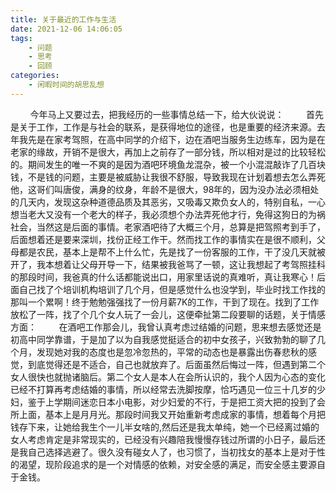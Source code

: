 ```yaml
---
title: 关于最近的工作与生活
date: 2021-12-06 14:06:05
tags:
    - 问题
    - 思考
    - 回顾
categories: 
    - 闲暇时间的胡思乱想
---
```


&nbsp;&nbsp;&nbsp;&nbsp;&nbsp;&nbsp;&nbsp;&nbsp;今年马上又要过去，把我经历的一些事情总结一下，给大伙说说：
&nbsp;&nbsp;&nbsp;&nbsp;&nbsp;&nbsp;&nbsp;&nbsp;首先是关于工作，工作是与社会的联系，是获得地位的途径，也是重要的经济来源。去年我先是在家考驾照，在高中同学的介绍下，边在酒吧当服务生边练车，因为是在老家的缘故，开销不是很大，再加上之前存了一部分钱，所以相对是过的比较轻松的。期间发生的唯一不爽的是因为酒吧环境鱼龙混杂，被一个小混混敲诈了几百块钱，不是钱的问题，主要是被威胁让我很不舒服，导致我现在计划着想去怎么弄死他，这哥们叫唐俊，满身的纹身，年龄不是很大，98年的，因为没办法必须相处的几天内，发现这杂种道德品质及其恶劣，又吸毒又欺负女人的，特别自私，一心想当老大又没有一个老大的样子，我必须想个办法弄死他才行，免得这狗日的为祸社会，当然这是后面的事情。老家酒吧待了大概三个月，总算是把驾照考到手了，后面想着还是要来深圳，找份正经工作干。然而找工作的事情实在是很不顺利，父母都是农民，基本上是帮不上什么忙，先是找了一份客服的工作，干了没几天就被开了，我本想着让父母开导一下，结果被我爸骂了一顿，这让我想起了考驾照挂科的那段时间，我爸真的什么话都能说出口，用家里话说的真难听，真让我寒心！后面自己找了个培训机构培训了几个月，但是感觉什么也没学到，毕业时找工作找的那叫一个累啊！终于勉勉强强找了一份月薪7K的工作，干到了现在。找到了工作放松了一阵，找了个几个女人玩了一会儿，这便牵扯第二段要聊的话题，关于情感方面：
&nbsp;&nbsp;&nbsp;&nbsp;&nbsp;&nbsp;&nbsp;&nbsp;在酒吧工作那会儿，我曾认真考虑过结婚的问题，思来想去感觉还是初高中同学靠谱，于是加了以为自我感觉挺适合的初中女孩子，兴致勃勃的聊了几个月，发现她对我的态度也是忽冷忽热的，平常的动态也是暴露出伤春悲秋的感觉，到底觉得还是不适合，自己也就放弃了。后面虽然后悔过一阵，但遇到第二个女人很快也就抛诸脑后。第二个女人是本人在会所认识的，我个人因为心态的变化已经不打算再考虑结婚的事情，所以经常去洗脚按摩，恰巧遇见一位三十几岁的少妇，鉴于上学期间迷恋日本小电影，对少妇爱的不行，于是把工资大把的投到了会所上面，基本上是月月光。那段时间我又开始重新考虑成家的事情，想着每个月把钱存下来，让她给我生个一儿半女啥的,然后还是我太单纯，她一个已经离过婚的女人考虑肯定是非常现实的，已经没有兴趣陪我慢慢存钱过所谓的小日子，最后还是我自己选择逃避了。很久没有碰女人了，也习惯了，当初找女的基本上是对于性的渴望，现阶段追求的是一个对情感的依赖，对安全感的满足，而安全感主要源自于金钱。
